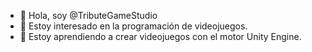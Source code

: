 - 👋 Hola, soy @TributeGameStudio
- 👀 Estoy interesado en la programación de videojuegos.
- 🌱 Estoy aprendiendo a crear videojuegos con el motor Unity Engine.

<!---
TributeGameStudio/TributeGameStudio is a ✨ special ✨ repository because its `README.md` (this file) appears on your GitHub profile.
You can click the Preview link to take a look at your changes.
--->
